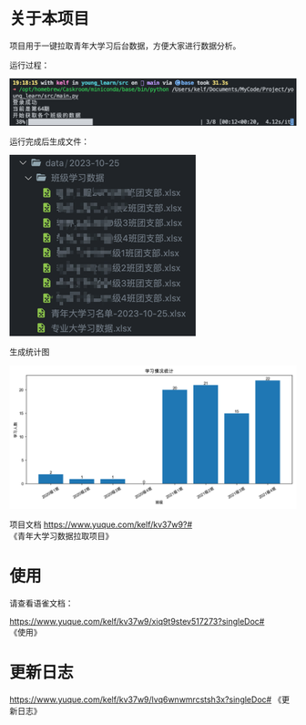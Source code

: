 # 关于本项目

项目用于一键拉取青年大学习后台数据，方便大家进行数据分析。

运行过程：

![Alt text](assets/image.png)

运行完成后生成文件：

![Alt text](assets/image-1.png)

生成统计图

![Alt text](assets/%E5%AD%A6%E4%B9%A0%E6%83%85%E5%86%B5%E7%BB%9F%E8%AE%A1.png)

项目文档 https://www.yuque.com/kelf/kv37w9?# 《青年大学习数据拉取项目》


# 使用

请查看语雀文档：

https://www.yuque.com/kelf/kv37w9/xiq9t9stev517273?singleDoc# 《使用》

# 更新日志

https://www.yuque.com/kelf/kv37w9/lvq6wnwmrcstsh3x?singleDoc# 《更新日志》
